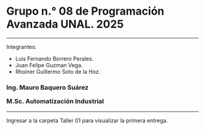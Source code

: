 # Grupo n.° 08 de Programación Avanzada UNAL. 2025 
---
Integrantes:
* Luis Fernando Borrero Perales.
* Juan Felipe Guzman Vega.
* Rhoiner Guillermo Soto de la Hoz.

### Ing. Mauro Baquero Suárez <p> M.Sc. Automatización Industrial
--- 
Ingresar a la carpeta Taller 01 para visualizar la primera entrega.
